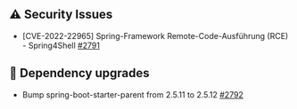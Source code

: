 ## ⚠️ Security Issues

- [CVE-2022-22965] Spring-Framework Remote-Code-Ausführung (RCE) - Spring4Shell  [#2791](https://github.com/synyx/urlaubsverwaltung/issues/2791)

## 🔨 Dependency upgrades

- Bump spring-boot-starter-parent from 2.5.11 to 2.5.12 [#2792](https://github.com/synyx/urlaubsverwaltung/pull/2792)
